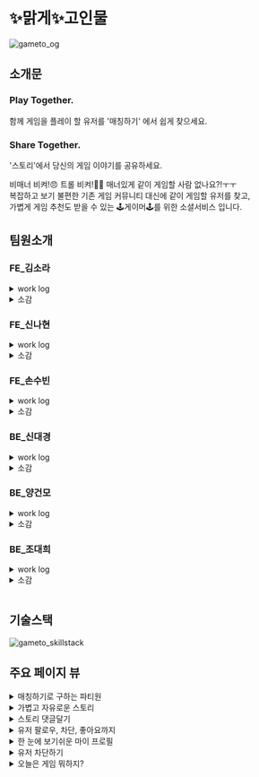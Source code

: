 # ✨맑게✨고인물

![gameto_og](https://user-images.githubusercontent.com/111413253/214849189-3abe2fbd-008c-42ee-b4d1-96f9164d7005.png)

## 소개문

### Play Together.</br>
함께 게임을 플레이 할 유저를 '매칭하기' 에서 쉽게 찾으세요.</br>
### Share Together.</br>
'스토리'에서 당신의 게임 이야기를 공유하세요.</br>

비매너 비켜!😠 트롤 비켜!👊🏻 매너있게 같이 게임할 사람 없나요?!ㅜㅜ</br>
복잡하고 보기 불편한 기존 게임 커뮤니티 대신에 같이 게임할 유저를 찾고,</br>
가볍게 게임 추천도 받을 수 있는 🕹️게이머🕹️를 위한 소셜서비스 입니다.</br>

## 팀원소개

### FE\_김소라
<details>
<summary>work log</summary>

- 로그인 페이지 뷰 구현 및 유효성검사
- 매칭하기 페이지 뷰 구현 및 페이지네이션 구현
- 매칭하기 작성하기,수정하기 페이지 뷰 구현
- 검색하기 기능 구현
- 게임추천하기 드래그앤 드롭 구현및 사운드 추가
- `redux toolkit`을 이용해 상태 업데이트와 persist 미들웨어를 사용해 로컬스토리지에 저장  
</details>


<details>
<summary>소감</summary>

메인 프로젝트 시작전에는 남들에 비해 못해서 많은 불안감이 있었지만 팀원들이 너무 좋고 으쌰으쌰하는 분위기라 항상까지는 아니지만 즐겁게 작업하고 있습니다 😀
  리덕스 툴킷을 쓰면서 아직 어려운 부분도 있지만 비동기가 아닌 상태관리에서는 잘쓰고 있습니다 간단한 CRUD 부분만 맡았지만 막상 구현해보니 생각하지도 못한 부분에서 에러가 났지만 소통하여 같이 해결해 나가고 백엔드 쪽에서 실시간으로 어떤 에러가 뜨는지 실시간으로 알려 주실 정도로 협업이 잘되고 이게 진정한 협업이 아닐까 생각 합니다 맑고 고인물 즐겁다✨
</details>

### FE\_신나현

<details>
<summary>work log</summary>

- figma 작업 90%정도(프론트 선생님들 인정인가요)
- 전역스타일 기초 작업, 모바일 반응형 구현
- 회원가입 페이지 뷰 구현 및 유효성 검사, API 연결
- 스토리 뷰 구현, API연결, 무한스크롤 구현
- 스토리 상세보기 뷰 구현, API 연결, CRUD 구현
- 스토리 댓글 뷰 구현, API 연결, CRUD 구현
- 스토리 좋아요, 댓글 좋아요 API 연결, 기능 구현 
</details>


<details>
<summary>소감</summary>

API 연결을 자꾸하다보니 axios와 친해질 수 있어서 좋았고, 막연해서 갑갑했지만 무한스크롤 구현하고 나니 뿌듯합니다! 
CRUD 도 스토리, 댓글 이렇게 2번 정도 해보니 감이 좀 잡혀서 나중에 하면 좀 더 잘할 수 있지 않을까 하는 생각에 기분이가 좋습니다😁
무엇보다 프로젝트는 어떤 사람과 하는지, 소통이 얼마나 잘되는지가 중요하다고 생각하는데 다행히 그런 면에서는 최고의 팀원이 아닐까 싶습니다.
앞으로 정말 이렇게 사람 좋고 우수한 백엔드와 프론트엔드 팀원을 또 만날 수 있을까요?! 팀원 운은 가히 최고였다고 자부합니다!
이렇게 좋은 분위기에 다들 열심히 하고 즐겁게 작업할 수 있게 해주었던 우리 33조 맑은 고인물 선생님들 정말 최고입니다! 내가 많이 아껴여 고생많았습니다!!!
</details>

### FE\_손수빈

<details>
<summary>work log</summary>

- 유저 프로필 관련 페이지 뷰 구현 및 API 연결(R, U)
- 유저 프로필 내부 매칭글 및 스토리 페이지네이션 구현(R)
- 블락 리스트 페이지 뷰 구현 및 API 연결(C, R)
- 회원 탈퇴 페이지 뷰 구현 및 API 연결(D)
- 헤더 컴포넌트 API 연결(R)
- 서버 게임 DB와 클라이언트 게임 icon 매칭하는 유틸 함수 제작
- 공통 팝업 컴포넌트 뷰 구현 및 필요한 페이지에 연결
- `open graph` 설정 및 favicon 변경
- `redux toolkit`을 이용해 상태 업데이트를 반영하여 즉각적인 화면 렌더링 구현
</details>


<details>
<summary>소감</summary>

아무런 아이디어도 없이 '미디어'라는 커다란 카테고리 아래에 모였던 6명이 한 달 남짓한 짧은 시간동안 많은 것을 해냈습니다.
이미 만들어진 서비스가 아닌, 공통적인 관심사인 '게임'이라는 주제로 정말 우리가 만들고 싶은 서비스를 만드는 과정이었기에 즐겁게 작업할 수 있었습니다!
어렵지 않을까 싶었던 요구사항들을 뚝딱뚝딱 해결해주었던 든든한 백엔드 팀원들, 모르는 부분은 어떻게든 공부하여 만들어오는 재능 넘치는 프론트 팀원들과 함께할 수 있어서 너무나 다행입니다.
다만 저의 경우 기본적인 CRUD만을 담당하게 되어서 다른 프론트 팀원들이 과하게 힘든 작업들을 거쳐야하지 않았나 하는 아쉬움이 남네요!
비록 스스로 구현하지는 못했더라도 작성해주신 코드를 보면서 또 한 번 공부할 수 있는 귀한 시간이었습니다! 감사해요 맑게고인물! 💖즐겁다💖!
</details>

### BE\_신대경

<details>
<summary>work log</summary>

- 게임 DB 구축 및 랜덤 게임 추천 로직 구현
- 매칭 게시글 CRUD 기능 구현
- 회원 프로필 이미지 CRUD 기능 구현
- AOP를 활용한 로그 기능 구현
- cloudType 서비스를 활용한 배포
</details>


<details>
<summary>소감</summary>

AWS S3를 이용한 MultipartFile 관리, 게시물 검색, 차단 필터링, 새로운 배포 방식 적용 등, 새로운 기술들을 적용해볼 수 있는 기회가 많아서 좋았습니다. 처음에는 우여곡절이 많았지만 팀원분들과 커뮤니케이션 하면서 해결 방법을 찾아가는 과정 속에서 많은 것을 배웠고, 테스트가 성공했을 때의 짜릿함은 앞으로의 공부에 있어서 좋은 원동력이 될 것 같습니다.
스스로 다짐을 하게 된 부분이 있다면, 항상 자기 자신을 의심하는 자세를 가져야 겠다는 것이었습니다. 팀 내부적으로 토론을 하거나 정보를 공유할 때 설명을 덧붙이는 경우가 많은데, 돌이켜 생각해보면 근거가 부족한 설명이나 의견이 더러 있었다는 것을 느낍니다. 결국 부족했던 정보 때문에 해당 내용을 다시 공부하거나 다른 대안을 찾아야 하는 상황까지 생길 수 있기 때문에, 무엇을 안다는 생각이 든다면 끊임없이 의심하고 확인을 거듭하는 습관 또는 자세를 갖춰야 할 것 같다는 생각을 했습니다.
무엇보다 중요한 것은 프로젝트를 통해 '협업'을 해보았다는 것입니다. 실무 협업은 프로젝트 협업과는 또 느낌이 많이 다를 수 있겠지만 일단 경험해 보았다는 사실이 중요하고, 해 보았기 때문에 실무 협업에 대한 막연한 안개가 조금이나마 걷히고 잘 할 수 있을거라는 자신감을 얻은 것 같습니다.
</details>

### BE\_양건모  

<details>
<summary>work log</summary>

- 스토리 게시판 CRUD 구현  
- form-data 형식으로 파일과, json형태의 글을 받아오게 처리  
- 팔로우 한 유저의 게시물만 따로 볼 수 있게 구현  
- 댓글 게시판 CRUD 구현  
- 사용자가 차단한 유저의 게시글과 댓글은 보이지 않게 처리  
- 스토리 게시판과 댓글에 좋아요 기능 추가 
</details>


<details>
<summary>소감</summary>

메인 프로젝트를 시작하기 전에는 기획부터 시작해서 모든 것을 스스로 해야했기 때문에 막막함이 있었습니다.  
하지만 좋은 팀원들을 만난 덕분에 많이 배우면서 맡은 부분을 수행할 수 있게 되었습니다.  
구현해 낼 수 있을까라는 의문이 드는 기능을 해내면서 개발의 짜릿함을 느꼈고 이 경험은 앞으로 실무를 하는데 있어서 큰 도움이 될 것 같습니다.  
서로 문제가 생겼을 때마다 공유하며 문제를 해결해 나가는 과정에서 협업이란 무엇인지 깨닫게 되었고  
소통과 분위기가 너무 잘되고 좋은 팀원들 덕분에 프로젝트를 잘 마무리 할 수 있었습니다.
</details> 

### BE\_조대희

<details>
<summary>work log</summary>

- Member Rest API 엔드포인트 생성
- Member CRUD Business Logic 구현
- Security 기본 설정 및 JWT 적용
- redis를 활용하여 로그아웃 구현
- 팔로우, 회원 좋아요, 차단 API, Business Logic 구현
</details>


<details>
<summary>소감</summary>


`즐겁다!` 저희 팀의 모토가 아닐까 싶습니다.  
팀의 분위기가 언제나 밝고 의욕이 넘쳐났기에 즐겁고 파이팅넘치게 팀 활동을 이어나갈 수 있었고,  
서로의 어려움과 어쩔 수 없이 생겨나는 갈등을 서로가 도와가며 해결해나가는 저희 팀을 보며  
"어디까지나 혼자 하는 것이 편하다"라는 제 생각의 틀을 깰 수 있었던 게 이번 프로젝트를 하며 가장 크게 얻어 가는 것이라고 생각합니다.  
팀의 리더가 됐음에도 미숙한 점이 많아 걱정이 앞섰는데  
제네럴 부팀장 소라님, 꼼꼼한 서기 나현님, 즐겁다의 인격화 수빈님,  
백엔드 해결사 대경님, 영원한 듀오 건모님 모두가 있어 프로젝트를 잘 마무리할 수 있었습니다.  
여러 SNS에서 사용되는 회원의 기능과 Security 등을 구현하며 얻은 개발적인 지식 뿐만 아니라  
팀 활동의 긍정적인 영향까지 모두를 얻어 갈 수 있었던 프로젝트였기에 다시 한번 팀원분들에게 감사드리고  
이런 경험을 잘 녹여내어 어떤 팀이든 잘 적응하는 사람이 될 수 있도록 증진하도록 하겠습니다!
</details> 
</br>

## 기술스택
![gameto_skillstack](https://user-images.githubusercontent.com/110885981/215437238-f5c2903b-c529-4de9-ae1f-e8cbddf3ea98.png)

## 주요 페이지 뷰

<details>
<summary>매칭하기로 구하는 파티원</summary>

![page_01](https://user-images.githubusercontent.com/110885981/215438986-36afae98-5c03-46b3-9b95-5dec6235ceef.gif)

</details>

<details>
<summary>가볍고 자유로운 스토리</summary>

![page_02](https://user-images.githubusercontent.com/110885981/215440663-a39c92d3-4c25-4f1f-b2b1-cd817029bc1a.gif)

</details>

<details>
<summary>스토리 댓글달기</summary>

![page_03](https://user-images.githubusercontent.com/110885981/215439156-bbf1b4d9-3e0c-4fb1-805e-cd0b2a94186d.gif)

</details>

<details>
<summary>유저 팔로우, 차단, 좋아요까지</summary>

![page_04](https://user-images.githubusercontent.com/110885981/215439177-49782fef-7fc6-453a-a095-db03a6a95c86.gif)

</details>

<details>
<summary>한 눈에 보기쉬운 마이 프로필</summary>

![page_05](https://user-images.githubusercontent.com/110885981/215439198-a3f24158-6df6-4a0b-aad6-bd6d7f858db8.gif)

</details>

<details>
<summary>유저 차단하기</summary>

![page_06](https://user-images.githubusercontent.com/110885981/215439224-08c208f9-6ee1-4fb7-b0d1-10c17b089781.gif)
</details>

<details>
<summary>오늘은 게임 뭐하지?</summary>

![page_07](https://user-images.githubusercontent.com/110885981/215439262-f1466081-3830-44b1-9a3e-bd3d01910a1f.gif)
</details>
